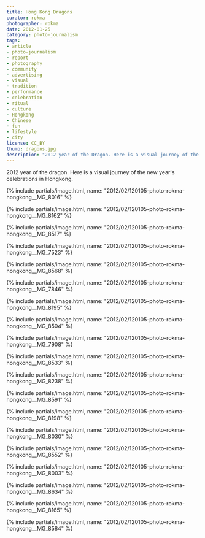 ```yaml
---
title: Hong Kong Dragons
curator: rokma
photographer: rokma
date: 2012-01-25
category: photo-journalism
tags:
- article
- photo-journalism
- report
- photography
- community
- advertising
- visual
- tradition
- performance
- celebration
- ritual
- culture
- Hongkong
- Chinese
- fun
- lifestyle
- city
license: CC_BY
thumb: dragons.jpg
description: "2012 year of the Dragon. Here is a visual journey of the new year's celebrations in Hongkong. A big Parade and massive fireworks which is hard to miss."
---
```


2012 year of the dragon. Here is a visual journey of the new year's celebrations in Hongkong.

{% include partials/image.html, name: "2012/02/120105-photo-rokma-hongkong__MG_8016" %}

{% include partials/image.html, name: "2012/02/120105-photo-rokma-hongkong__MG_8162" %}

{% include partials/image.html, name: "2012/02/120105-photo-rokma-hongkong__MG_8517" %}

{% include partials/image.html, name: "2012/02/120105-photo-rokma-hongkong__MG_7523" %}

{% include partials/image.html, name: "2012/02/120105-photo-rokma-hongkong__MG_8568" %}

{% include partials/image.html, name: "2012/02/120105-photo-rokma-hongkong__MG_7846" %}

{% include partials/image.html, name: "2012/02/120105-photo-rokma-hongkong__MG_8195" %}

{% include partials/image.html, name: "2012/02/120105-photo-rokma-hongkong__MG_8504" %}

{% include partials/image.html, name: "2012/02/120105-photo-rokma-hongkong__MG_7908" %}

{% include partials/image.html, name: "2012/02/120105-photo-rokma-hongkong__MG_8533" %}

{% include partials/image.html, name: "2012/02/120105-photo-rokma-hongkong__MG_8238" %}

{% include partials/image.html, name: "2012/02/120105-photo-rokma-hongkong__MG_8591" %}

{% include partials/image.html, name: "2012/02/120105-photo-rokma-hongkong__MG_8198" %}

{% include partials/image.html, name: "2012/02/120105-photo-rokma-hongkong__MG_8030" %}

{% include partials/image.html, name: "2012/02/120105-photo-rokma-hongkong__MG_8552" %}

{% include partials/image.html, name: "2012/02/120105-photo-rokma-hongkong__MG_8003" %}

{% include partials/image.html, name: "2012/02/120105-photo-rokma-hongkong__MG_8634" %}

{% include partials/image.html, name: "2012/02/120105-photo-rokma-hongkong__MG_8165" %}

{% include partials/image.html, name: "2012/02/120105-photo-rokma-hongkong__MG_8584" %}
